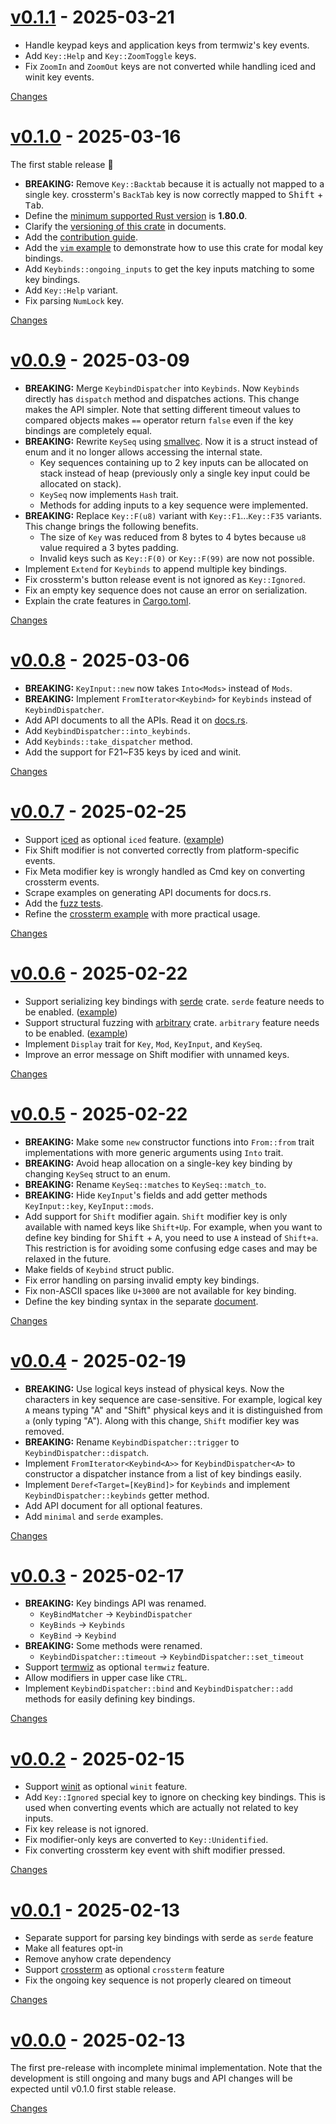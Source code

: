 <a id="v0.1.1"></a>
# [v0.1.1](https://github.com/rhysd/keybinds-rs/releases/tag/v0.1.1) - 2025-03-21

- Handle keypad keys and application keys from termwiz's key events.
- Add `Key::Help` and `Key::ZoomToggle` keys.
- Fix `ZoomIn` and `ZoomOut` keys are not converted while handling iced and winit key events.

[Changes][v0.1.1]


<a id="v0.1.0"></a>
# [v0.1.0](https://github.com/rhysd/keybinds-rs/releases/tag/v0.1.0) - 2025-03-16

The first stable release :tada:

- **BREAKING:** Remove `Key::Backtab` because it is actually not mapped to a single key. crossterm's `BackTab` key is now correctly mapped to <kbd>Shift</kbd> + <kbd>Tab</kbd>.
- Define the [minimum supported Rust version](https://github.com/rhysd/keybinds-rs?tab=readme-ov-file#minimal-supported-rust-version-msrv) is **1.80.0**.
- Clarify the [versioning of this crate](https://github.com/rhysd/keybinds-rs?tab=readme-ov-file#versioning) in documents.
- Add the [contribution guide](https://github.com/rhysd/keybinds-rs/blob/main/CONTRIBUTING.md).
- Add the [`vim` example](https://github.com/rhysd/keybinds-rs/blob/main/examples/vim.rs) to demonstrate how to use this crate for modal key bindings.
- Add `Keybinds::ongoing_inputs` to get the key inputs matching to some key bindings.
- Add `Key::Help` variant.
- Fix parsing `NumLock` key.

[Changes][v0.1.0]


<a id="v0.0.9"></a>
# [v0.0.9](https://github.com/rhysd/keybinds-rs/releases/tag/v0.0.9) - 2025-03-09

- **BREAKING:** Merge `KeybindDispatcher` into `Keybinds`. Now `Keybinds` directly has `dispatch` method and dispatches actions. This change makes the API simpler. Note that setting different timeout values to compared objects makes `==` operator return `false` even if the key bindings are completely equal.
- **BREAKING:** Rewrite `KeySeq` using [smallvec](https://docs.rs/smallvec/latest/smallvec). Now it is a struct instead of enum and it no longer allows accessing the internal state.
  - Key sequences containing up to 2 key inputs can be allocated on stack instead of heap (previously only a single key input could be allocated on stack).
  - `KeySeq` now implements `Hash` trait.
  - Methods for adding inputs to a key sequence were implemented.
- **BREAKING:** Replace `Key::F(u8)` variant with `Key::F1`...`Key::F35` variants. This change brings the following benefits.
  - The size of `Key` was reduced from 8 bytes to 4 bytes because `u8` value required a 3 bytes padding.
  - Invalid keys such as `Key::F(0)` or `Key::F(99)` are now not possible.
- Implement `Extend` for `Keybinds` to append multiple key bindings.
- Fix crossterm's button release event is not ignored as `Key::Ignored`.
- Fix an empty key sequence does not cause an error on serialization.
- Explain the crate features in [Cargo.toml](https://github.com/rhysd/keybinds-rs/blob/main/Cargo.toml).

[Changes][v0.0.9]


<a id="v0.0.8"></a>
# [v0.0.8](https://github.com/rhysd/keybinds-rs/releases/tag/v0.0.8) - 2025-03-06

- **BREAKING:** `KeyInput::new` now takes `Into<Mods>` instead of `Mods`.
- **BREAKING:** Implement `FromIterator<Keybind>` for `Keybinds` instead of `KeybindDispatcher`.
- Add API documents to all the APIs. Read it on [docs.rs](https://docs.rs/keybinds/latest/keybinds/).
- Add `KeybindDispatcher::into_keybinds`.
- Add `Keybinds::take_dispatcher` method.
- Add the support for F21~F35 keys by iced and winit.


[Changes][v0.0.8]


<a id="v0.0.7"></a>
# [v0.0.7](https://github.com/rhysd/keybinds-rs/releases/tag/v0.0.7) - 2025-02-25

- Support [iced](https://crates.io/crates/iced) as optional `iced` feature. ([example](https://github.com/rhysd/keybinds-rs/blob/main/examples/iced.rs))
- Fix Shift modifier is not converted correctly from platform-specific events.
- Fix Meta modifier key is wrongly handled as Cmd key on converting crossterm events.
- Scrape examples on generating API documents for docs.rs.
- Add the [fuzz tests](https://github.com/rhysd/keybinds-rs/tree/main/fuzz).
- Refine the [crossterm example](https://github.com/rhysd/keybinds-rs/blob/main/examples/crossterm.rs) with more practical usage.

[Changes][v0.0.7]


<a id="v0.0.6"></a>
# [v0.0.6](https://github.com/rhysd/keybinds-rs/releases/tag/v0.0.6) - 2025-02-22

- Support serializing key bindings with [serde](https://crates.io/crates/serde) crate. `serde` feature needs to be enabled. ([example](https://github.com/rhysd/keybinds-rs/blob/main/examples/serialize.rs))
- Support structural fuzzing with [arbitrary](https://crates.io/crates/arbitrary) crate. `arbitrary` feature needs to be enabled. ([example](https://github.com/rhysd/keybinds-rs/blob/main/examples/arbitrary.rs))
- Implement `Display` trait for `Key`, `Mod`, `KeyInput`, and `KeySeq`.
- Improve an error message on Shift modifier with unnamed keys.

[Changes][v0.0.6]


<a id="v0.0.5"></a>
# [v0.0.5](https://github.com/rhysd/keybinds-rs/releases/tag/v0.0.5) - 2025-02-22

- **BREAKING:** Make some `new` constructor functions into `From::from` trait implementations with more generic arguments using `Into` trait.
- **BREAKING:** Avoid heap allocation on a single-key key binding by changing `KeySeq` struct to an enum.
- **BREAKING:** Rename `KeySeq::matches` to `KeySeq::match_to`.
- **BREAKING:** Hide `KeyInput`'s fields and add getter methods `KeyInput::key`, `KeyInput::mods`.
- Add support for `Shift` modifier again. `Shift` modifier key is only available with named keys like `Shift+Up`. For example, when you want to define key binding for <kbd>Shift</kbd> + <kbd>A</kbd>, you need to use `A` instead of `Shift+a`. This restriction is for avoiding some confusing edge cases and may be relaxed in the future.
- Make fields of `Keybind` struct public.
- Fix error handling on parsing invalid empty key bindings.
- Fix non-ASCII spaces like `U+3000` are not available for key binding.
- Define the key binding syntax in the separate [document](https://github.com/rhysd/keybinds-rs/blob/main/doc/binding_syntax.md).

[Changes][v0.0.5]


<a id="v0.0.4"></a>
# [v0.0.4](https://github.com/rhysd/keybinds-rs/releases/tag/v0.0.4) - 2025-02-19

- **BREAKING:** Use logical keys instead of physical keys. Now the characters in key sequence are case-sensitive. For example, logical key `A` means typing "A" and "Shift" physical keys and it is distinguished from `a` (only typing "A"). Along with this change, `Shift` modifier key was removed.
- **BREAKING:** Rename `KeybindDispatcher::trigger` to `KeybindDispatcher::dispatch`.
- Implement `FromIterator<Keybind<A>>` for `KeybindDispatcher<A>` to constructor a dispatcher instance from a list of key bindings easily.
- Implement `Deref<Target=[KeyBind]>` for `Keybinds` and implement `KeybindDispatcher::keybinds` getter method.
- Add API document for all optional features.
- Add `minimal` and `serde` examples.

[Changes][v0.0.4]


<a id="v0.0.3"></a>
# [v0.0.3](https://github.com/rhysd/keybinds-rs/releases/tag/v0.0.3) - 2025-02-17

- **BREAKING:** Key bindings API was renamed.
  - `KeyBindMatcher` → `KeybindDispatcher`
  - `KeyBinds` → `Keybinds`
  - `KeyBind` → `Keybind`
- **BREAKING:** Some methods were renamed.
  - `KeybindDispatcher::timeout` → `KeybindDispatcher::set_timeout`
- Support [termwiz](https://crates.io/crates/termwiz) as optional `termwiz` feature.
- Allow modifiers in upper case like `CTRL`.
- Implement `KeybindDispatcher::bind` and `KeybindDispatcher::add` methods for easily defining key bindings.

[Changes][v0.0.3]


<a id="v0.0.2"></a>
# [v0.0.2](https://github.com/rhysd/keybinds-rs/releases/tag/v0.0.2) - 2025-02-15

- Support [winit](https://crates.io/crates/winit) as optional `winit` feature.
- Add `Key::Ignored` special key to ignore on checking key bindings. This is used when converting events which are actually not related to key inputs.
- Fix key release is not ignored.
- Fix modifier-only keys are converted to `Key::Unidentified`.
- Fix converting crossterm key event with shift modifier pressed.

[Changes][v0.0.2]


<a id="v0.0.1"></a>
# [v0.0.1](https://github.com/rhysd/keybinds-rs/releases/tag/v0.0.1) - 2025-02-13

- Separate support for parsing key bindings with serde as `serde` feature
- Make all features opt-in
- Remove anyhow crate dependency
- Support [crossterm](https://github.com/crossterm-rs/crossterm) as optional `crossterm` feature
- Fix the ongoing key sequence is not properly cleared on timeout

[Changes][v0.0.1]


<a id="v0.0.0"></a>
# [v0.0.0](https://github.com/rhysd/keybinds-rs/releases/tag/v0.0.0) - 2025-02-13

The first pre-release with incomplete minimal implementation. Note that the development is still ongoing and many bugs and API changes will be expected until v0.1.0 first stable release.

[Changes][v0.0.0]


[v0.1.1]: https://github.com/rhysd/keybinds-rs/compare/v0.1.0...v0.1.1
[v0.1.0]: https://github.com/rhysd/keybinds-rs/compare/v0.0.9...v0.1.0
[v0.0.9]: https://github.com/rhysd/keybinds-rs/compare/v0.0.8...v0.0.9
[v0.0.8]: https://github.com/rhysd/keybinds-rs/compare/v0.0.7...v0.0.8
[v0.0.7]: https://github.com/rhysd/keybinds-rs/compare/v0.0.6...v0.0.7
[v0.0.6]: https://github.com/rhysd/keybinds-rs/compare/v0.0.5...v0.0.6
[v0.0.5]: https://github.com/rhysd/keybinds-rs/compare/v0.0.4...v0.0.5
[v0.0.4]: https://github.com/rhysd/keybinds-rs/compare/v0.0.3...v0.0.4
[v0.0.3]: https://github.com/rhysd/keybinds-rs/compare/v0.0.2...v0.0.3
[v0.0.2]: https://github.com/rhysd/keybinds-rs/compare/v0.0.1...v0.0.2
[v0.0.1]: https://github.com/rhysd/keybinds-rs/compare/v0.0.0...v0.0.1
[v0.0.0]: https://github.com/rhysd/keybinds-rs/tree/v0.0.0

<!-- Generated by https://github.com/rhysd/changelog-from-release v3.9.0 -->
